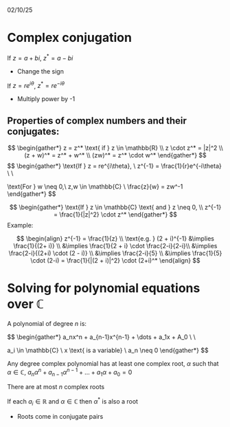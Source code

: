 02/10/25

# Complex conjugation

If $z = a+bi$, $z^* = a - bi$
- Change the sign

If $z = re^{i\theta}$, $z^* = re^{-i\theta}$
- Multiply power by -1

## Properties of complex numbers and their conjugates:

$$
\begin{gather*}
z = z^* \text{ if } z \in \mathbb{R} \\
z \cdot z^* = |z|^2 \\
(z + w)^* = z^* + w^* \\
(zw)^* = z^* \cdot w^*
\end{gather*}
$$
$$
\begin{gather*}
\text{If } z = re^{i\theta}, \\
z^{-1} = \frac{1}{r}e^{-i\theta} \\ \\

\text{For } w \neq 0,\ z,w \in \mathbb{C} \\
\frac{z}{w} = zw^-1
\end{gather*}
$$

$$
\begin{gather*}
\text{If } z \in \mathbb{C} \text{ and } z \neq 0, \\
z^{-1}  = \frac{1}{|z|^2} \cdot z^*
\end{gather*}
$$
Example:

$$
\begin{align}
z^{-1} = \frac{1}{z} \\
\text{e.g. } (2 + i)^{-1} &\implies \frac{1}{(2+ i)} \\
&\implies \frac{1}{2 + i} \cdot \frac{2-i}{2-i}\\
&\implies \frac{2-i}{(2+i) \cdot (2 - i)} \\
&\implies \frac{2-i}{5} \\
&\implies \frac{1}{5} \cdot (2-i) = \frac{1}{|(2 + i)|^2} \cdot (2+i)^*
\end{align}
$$

# Solving for polynomial equations over $\mathbb{C}$

A polynomial of degree $n$ is:

$$
\begin{gather*}
a_nx^n + a_{n-1}x^{n-1} + \dots + a_1x + A_0 \\ \\

a_i \in \mathbb{C} \\
x \text{ is a variable} \\
a_n \neq 0
\end{gather*}
$$

Any degree complex polynomial has at least one complex root, $\alpha$
such that $\alpha \in \mathbb{C}$, $a_n\alpha^n + a_{n-1}\alpha^{n-1} + \dots + a_1\alpha + a_0 = 0$

There are at most $n$ complex roots

If each $a_i \in \mathbb{R}$ and $\alpha \in \mathbb{C}$ then $\alpha^*$ is also a root 
- Roots come in conjugate pairs
